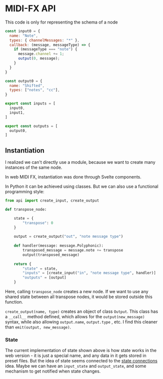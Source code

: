 # MIDI-FX API

This code is only for representing the schema of a node

```js
const input0 = {
  name: "Note",
  types: { channelMessages: "*" },
  callback: (message, messageType) => {
    if (messageType === "note") {
      message.channel += 1;
      output(0, message);
    }
  }
}

const output0 = {
  name: "Shifted",
  types: ["notes", "cc"],
}

export const inputs = [
  input0,
  input1,
]

export const outputs = [
  output0,
]

```

## Instantiation

I realized we can't directly use a module, because we want to create many instances of the same node.

In web MIDI FX, instantiation was done through Svelte components. 

In Python it can be achieved using classes. But we can also use a functional programming style:

```python
from api import create_input, create_output

def transpose_node:

	state = {
		"transpose": 0	
	}
	
	output = create_output("out", "note message type")
	
	def handler(message: message.Polyphonic):
		transposed_message = message.note += transpose
		output(transposed_message)
	
	return {
		"state" = state,
		"inputs" = [create_input("in", "note message type", handler)]
		"outputs" = [output]
	}
```

Here, calling `transpose_node` creates a new node. If we want to use any shared state between all transpose nodes, it would be stored outside this function.

`create_output(name, type)` creates an object of class `Output`. This class has a `__call__` method defined, which allows for the `output(new_message)` syntax, while also allowing `output.name`, `output.type` , etc. I find this cleaner than `emit(output, new_message)`.

### State

The current implementation of state shown above is how state works in the web version - it is just a special name, and any data in it gets stored in preset files. But the idea of state seems connected to the [state connections](./state-connections.md) idea. Maybe we can have an `input_state` and `output_state`, and some mechanism to get notified when state changes. 
